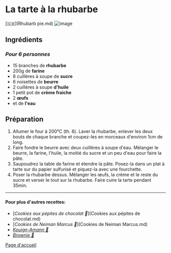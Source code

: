 # La tarte à la rhubarbe 
[🇬🇧](Rhubarb pie.md)
![image](img/Tarterhubarbe.jpeg)

## Ingrédients
### *Pour 6 personnes* 
* 15 branches de **rhubarbe**
* 200g de **farine**
* 8 cuillères à soupe de **sucre**
* 6 noisettes de **beurre**
* 2 cuillères à soupe **d'huile**
* 1 petit pot de **crème fraiche**
* 2 **œufs**
* et de **l'eau**

## Préparation 
1. Allumer le four à 200°C (th. 6). Laver la rhubarbe, enlever les deux bouts de chaque branche et coupez-les en morceaux d'environ 1cm de long. 
2. Faire fondre le beurre avec deux cuillères à soupe d'eau. Mélanger le beurre, la farine, l'huile, la moitié du sucre et un peu d'eau pour faire la pâte.
3. Saupoudrez la table de farine et étendre la pâte. Posez-la dans un plat à tarte sur du papier sulfurisé et piquez-la avec une fourchette.
4. Poser la rhubarbe dessus. Mélanger les œufs, la crème et le reste du sucre et verser le tout sur la rhubarbe. Faire cuire la tarte pendant 35min.  

________________________________
#### Pour plus d'autres recettes: 
* [*Cookies aux pépites de chocolat 🍪*](Cookies aux pépites de chocolat.md)
* [*Cookies de Neiman Marcus 🍪*](Cookies de Neiman Marcus.md)
* [*Kouign-Amann 🧈*](Kouign-Amann.md)
* [*Brownie 🍫*](Brownies.md)

[Page d'accueil](index.md)
